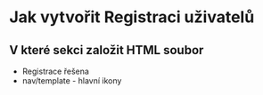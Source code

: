 # Jak vytvořit Registraci uživatelů

## V které sekci založit HTML soubor

- Registrace řešena
- nav/template - hlavní ikony